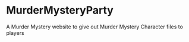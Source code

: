 # MurderMysteryParty
A Murder Mystery website to give out Murder Mystery Character files to players
